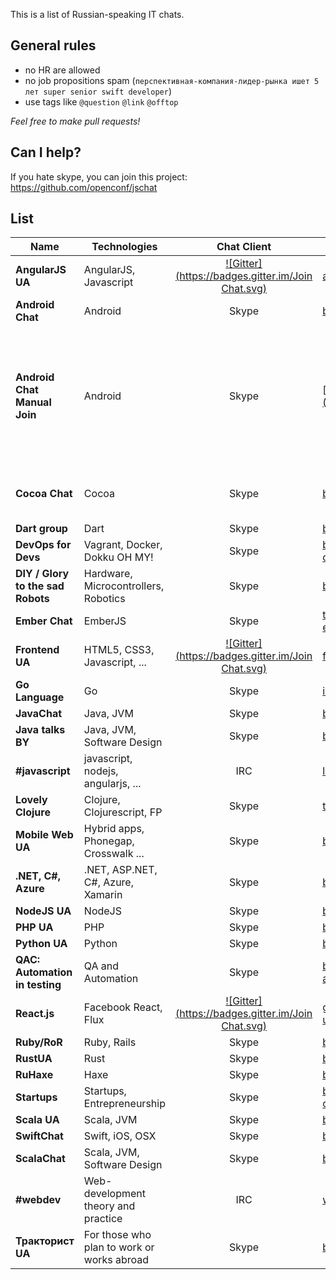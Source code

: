 This is a list of Russian-speaking IT chats.

General rules
-------------

* no HR are allowed
* no job propositions spam (`перспективная-компания-лидер-рынка ишет 5 лет super senior swift developer`)
* use tags like `@question` `@link` `@offtop`

*Feel free to make pull requests!*

Can I help?
-----------

If you hate skype, you can join this project: https://github.com/openconf/jschat

List 
----

| Name                 | Technologies                    | Chat Client | Link | Join rules |
|--------------------- | ------------------------------- |:-----:|---|:-:|
| **AngularJS UA**     | AngularJS, Javascript           | [![Gitter](https://badges.gitter.im/Join Chat.svg)](http://angular.im) | [angular.im](http://angular.im) | |
| **Android Chat**     | Android                         | Skype | [bit.ly/androidchat](http://bit.ly/androidchat) | |
| **Android Chat Manual Join**     | Android                         | Skype | [http://bit.ly/1yC7oTR](http://bit.ly/1yC7oTR) | It's a backup for main (large) Android chat, please write your requests to add in this chat |
| **Cocoa Chat**       | Cocoa                           | Skype | [bit.ly/cocoa-chat](http://bit.ly/cocoa-chat) | Read guidelines or be banned! |
| **Dart group**       | Dart                            | Skype | [bit.ly/dart-chat](http://bit.ly/dart-chat) | |
| **DevOps for Devs**  | Vagrant, Docker, Dokku OH MY!   | Skype | [bit.ly/devops-for-devs](http://bit.ly/devops-for-devs) | |
| **DIY / Glory to the sad Robots** | Hardware, Microcontrollers, Robotics| Skype | [bit.ly/robots-chat](http://bit.ly/robots-chat) | |
| **Ember Chat**       | EmberJS                         | Skype | [tinyurl.com/skype-ember-ua](http://tinyurl.com/skype-ember-ua) | |
| **Frontend UA**      | HTML5, CSS3, Javascript, ...    | [![Gitter](https://badges.gitter.im/Join Chat.svg)](http://frontendua.im) | [frontendua.im](http://frontendua.im) | |
| **Go Language**      | Go                              | Skype | [is.gd/5Iti3p](http://is.gd/5Iti3p) | |
| **JavaChat**         | Java, JVM                       | Skype | [bit.ly/javachatru](http://bit.ly/javachatru) | |
| **Java talks BY**    | Java, JVM, Software Design      | Skype | [bit.ly/javatalks-by](http://bit.ly/javatalks-by) | |
| **#javascript**      | javascript, nodejs, angularjs, ... | IRC | [learn.javascript.ru/chat](http://learn.javascript.ru/chat?nick=%D0%93%D0%BE%D1%81%D1%82%D1%8C) | |
| **Lovely Clojure**   | Clojure, Clojurescript,  FP     | Skype | [tinyurl.com/clj-cljs](http://tinyurl.com/clj-cljs) | |
| **Mobile Web UA**    | Hybrid apps, Phonegap, Crosswalk ... | Skype | [bit.ly/mobile-web-ua](http://bit.ly/mobile-web-ua) | |
| **.NET, C#, Azure**  | .NET, ASP.NET, C#, Azure, Xamarin | Skype | [bit.ly/dotnet-chat](http://bit.ly/dotnet-chat) | |
| **NodeJS UA**        | NodeJS                          | Skype | [bit.ly/nodejs-ua](http://bit.ly/nodejs-ua) | |
| **PHP UA**           | PHP                             | Skype | [bit.ly/php-ua](http://bit.ly/php-ua) | |
| **Python UA**        | Python                          | Skype | [bit.ly/python-ua](bit.ly/python-ua) | |
| **QAC: Automation in testing** | QA and Automation     | Skype | [bit.ly/test-automation-chat](bit.ly/test-automation-chat) | |
| **React.js**         | Facebook React, Flux            | [![Gitter](https://badges.gitter.im/Join Chat.svg)](https://gitter.im/dev-ua/reactjs) | [gitter.im/dev-ua/reactjs](https://gitter.im/dev-ua/reactjs) | |
| **Ruby/RoR**         | Ruby, Rails                     | Skype | [bit.ly/ruby-ua](http://bit.ly/ruby-ua) | |
| **RustUA**           | Rust                            | Skype | [bit.ly/rust-ua](http://bit.ly/rust-ua) | |
| **RuHaxe**           | Haxe                            | Skype | [bit.ly/ru-haxe-chat](http://bit.ly/ru-haxe-chat) | |
| **Startups**         | Startups, Entrepreneurship      | Skype | [bit.ly/startups-ua-chat](http://bit.ly/startups-ua-chat) | |
| **Scala UA**         | Scala, JVM                      | Skype | [bit.ly/scala-ua](http://bit.ly/scala-ua) | |
| **SwiftChat**        | Swift, iOS, OSX                 | Skype | [bit.ly/swift_skype_chat](http://bit.ly/swift_skype_chat) | |
| **ScalaChat**        | Scala, JVM, Software Design     | Skype | [bit.ly/scalachat](http://bit.ly/scalachat) | |
| **#webdev**          | Web-development theory and practice | IRC | [webdev.a-ec.name](http://webdev.a-ec.name) | |
| **Тракторист UA**    | For those who plan to work or works abroad| Skype | [bit.ly/it-emigrant-ua](http://bit.ly/it-emigrant-ua) | **Beware of Trolls!**|
